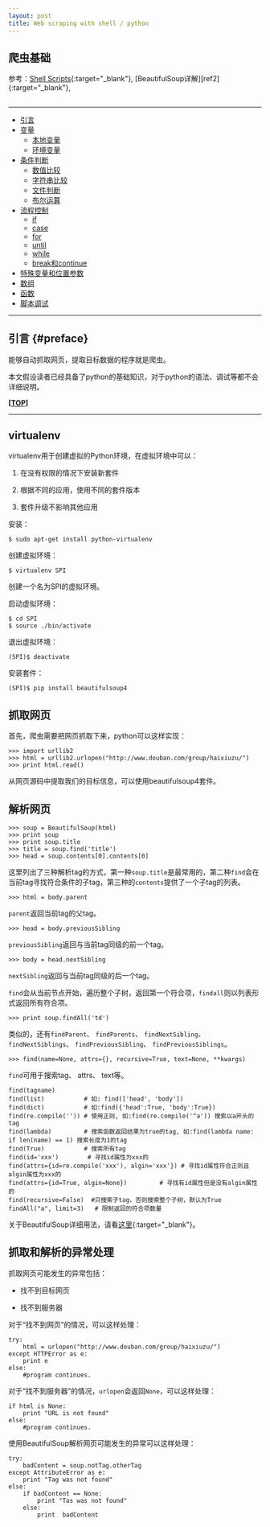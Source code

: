 ```yaml
---
layout: post
title: Web scraping with shell / python
---
```

## 爬虫基础

参考：[Shell Scripts][ref1]{:target="_blank"},  [BeautifulSoup详解][ref2]{:target="_blank"}, 

[ref1]:
[ref2]:http://cuiqingcai.com/1319.html

<h2 id="top"></h2>

***

*   [引言](#preface)
*   [变量](#var)
    *   [本地变量](#local)
    *   [环境变量](#env)
*   [条件判断](#test)
    *   [数值比较](#NumericComparison)
    *   [字符串比较](#StringComparison)
    *   [文件判断](#FileComparison)
    *   [布尔运算](#Boolean)
*   [流程控制](#statement)
    *   [if](#if)
    *   [case](#case)
    *   [for](#for)
    *   [until](#until)
    *   [while](#while)
    *   [break和continue](#break)
*   [特殊变量和位置参数](#othervar)
*   [数组](#array)
*   [函数](#function)
*   [脚本调试](#go)

***

## 引言 {#preface}

能够自动抓取网页，提取目标数据的程序就是爬虫。

本文假设读者已经具备了python的基础知识，对于python的语法、调试等都不会详细说明。

**[[TOP](#top)]**

***

## virtualenv

virtualenv用于创建虚拟的Python环境，在虚拟环境中可以：

1. 在没有权限的情况下安装新套件

2. 根据不同的应用，使用不同的套件版本

3. 套件升级不影响其他应用

安装：

    $ sudo apt-get install python-virtualenv

创建虚拟环境：

    $ virtualenv SPI

创建一个名为SPI的虚拟环境。

启动虚拟环境：

    $ cd SPI
    $ source ./bin/activate

退出虚拟环境：

    (SPI)$ deactivate

安装套件：

    (SPI)$ pip install beautifulsoup4

## 抓取网页

首先，爬虫需要把网页抓取下来，python可以这样实现：

    >>> import urllib2
    >>> html = urllib2.urlopen("http://www.douban.com/group/haixiuzu/")
    >>> print html.read()

从网页源码中提取我们的目标信息，可以使用beautifulsoup4套件。

## 解析网页

    >>> soup = BeautifulSoup(html)
    >>> print soup
    >>> print soup.title
    >>> title = soup.find('title')
    >>> head = soup.contents[0].contents[0]

这里列出了三种解析tag的方式，第一种`soup.title`是最常用的，第二种`find`会在当前tag寻找符合条件的子tag，第三种的`contents`提供了一个子tag的列表。

    >>> html = body.parent

`parent`返回当前tag的父tag。

    >>> head = body.previousSibling

`previousSibling`返回与当前tag同级的前一个tag。

    >>> body = head.nextSibling

`nextSibling`返回与当前tag同级的后一个tag。

`find`会从当前节点开始，遍历整个子树，返回第一个符合项，`findall`则以列表形式返回所有符合项。

    >>> print soup.findAll('td')

类似的，还有`findParent`、 `findParents`、 `findNextSibling`、 `findNextSiblings`、 `findPreviousSibling`、 `findPreviousSiblings`。

    >>> find(name=None, attrs={}, recursive=True, text=None, **kwargs)

`find`可用于搜索tag、 attrs、 text等。

    find(tagname) 
    find(list)           # 如: find(['head', 'body'])
    find(dict)           # 如:find({'head':True, 'body':True})
    find(re.compile('')) # 使用正则, 如:find(re.compile('^a')) 搜索以a开头的tag
    find(lambda)         # 搜索函数返回结果为true的tag, 如:find(lambda name: if len(name) == 1) 搜索长度为1的tag
    find(True)           # 搜索所有tag
    find(id='xxx')        # 寻找id属性为xxx的
    find(attrs={id=re.compile('xxx'), algin='xxx'}) # 寻找id属性符合正则且algin属性为xxx的
    find(attrs={id=True, algin=None})         # 寻找有id属性但是没有algin属性的
    find(recursive=False)  #只搜索子tag，否则搜索整个子树，默认为True
    findAll("a", limit=3)   # 限制返回的符合项数量

关于BeautifulSoup详细用法，请看[这里](http://cuiqingcai.com/1319.html){:target="_blank"}。

## 抓取和解析的异常处理

抓取网页可能发生的异常包括：

- 找不到目标网页

- 找不到服务器

对于“找不到网页”的情况，可以这样处理：

    try:
        html = urlopen("http://www.douban.com/group/haixiuzu/")
    except HTTPError as e:
        print e
    else:
        #program continues.
    
对于“找不到服务器”的情况，`urlopen`会返回`None`，可以这样处理：

    if html is None:
        print "URL is not found"
    else:
        #program continues.

使用BeautifulSoup解析网页可能发生的异常可以这样处理：

    try:
        badContent = soup.notTag.otherTag
    except AttributeError as e:
        print "Tag was not found"
    else:
        if badContent == None:
            print "Tas was not found"
        else:
            print  badContent































